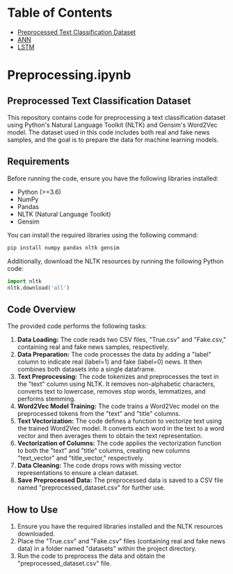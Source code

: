 # Table of Contents

- [Preprocessed Text Classification Dataset](https://github.com/hosseindamavandi/Fake-News-Detection/tree/main/Note-Books#preprocessingipynb)
- [ANN](#)
- [LSTM](#)


# Preprocessing.ipynb
## Preprocessed Text Classification Dataset

This repository contains code for preprocessing a text classification dataset using Python's Natural Language Toolkit (NLTK) and Gensim's Word2Vec model. The dataset used in this code includes both real and fake news samples, and the goal is to prepare the data for machine learning models.

## Requirements

Before running the code, ensure you have the following libraries installed:

- Python (>=3.6)
- NumPy
- Pandas
- NLTK (Natural Language Toolkit)
- Gensim

You can install the required libraries using the following command:

```python
pip install numpy pandas nltk gensim
```

Additionally, download the NLTK resources by running the following Python code:

```python
import nltk
nltk.download('all')
```

## Code Overview
The provided code performs the following tasks:

1. **Data Loading:** The code reads two CSV files, "True.csv" and "Fake.csv," containing real and fake news samples, respectively.
2. **Data Preparation:** The code processes the data by adding a "label" column to indicate real (label=1) and fake (label=0) news. It then combines both datasets into a single dataframe.
3. **Text Preprocessing:** The code tokenizes and preprocesses the text in the "text" column using NLTK. It removes non-alphabetic characters, converts text to lowercase, removes stop words, lemmatizes, and performs stemming.
4. **Word2Vec Model Training:** The code trains a Word2Vec model on the preprocessed tokens from the "text" and "title" columns.
5. **Text Vectorization:** The code defines a function to vectorize text using the trained Word2Vec model. It converts each word in the text to a word vector and then averages them to obtain the text representation.
6. **Vectorization of Columns:** The code applies the vectorization function to both the "text" and "title" columns, creating new columns "text_vector" and "title_vector," respectively.
7. **Data Cleaning:** The code drops rows with missing vector representations to ensure a clean dataset.
8. **Save Preprocessed Data:** The preprocessed data is saved to a CSV file named "preprocessed_dataset.csv" for further use.

## How to Use
1. Ensure you have the required libraries installed and the NLTK resources downloaded.
2. Place the "True.csv" and "Fake.csv" files (containing real and fake news data) in a folder named "datasets" within the project directory.
3. Run the code to preprocess the data and obtain the "preprocessed_dataset.csv" file.
